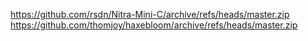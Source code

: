 https://github.com/rsdn/Nitra-Mini-C/archive/refs/heads/master.zip
https://github.com/thomjoy/haxebloom/archive/refs/heads/master.zip
